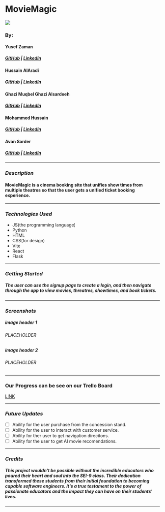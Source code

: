 # MovieMagic

![](https://media3.giphy.com/media/dtCLggdynuSp8D9HxD/giphy.gif?cid=6c09b952bwfong6c39khqtciixuqnlq2o1snhx5xyojouvkw&ep=v1_internal_gif_by_id&rid=giphy.gif&ct=s)

### By:

#### Yusef Zaman

##### [GitHub](https://github.com/yusefzaman) | [LinkedIn](https://www.linkedin.com/in/yusefzaman/)

#### Hussain AlAradi

##### [GitHub](https://github.com/HussainALAradi5) | [LinkedIn](https://www.linkedin.com/in/hussainalaradi/)

#### Ghazi Muqbel Ghazi Alsardeeh

##### [GitHub](https://github.com/GhaziMuqbel) | [LinkedIn](https://www.linkedin.com/in/ghazoooialsardeeh?utm_source=share&utm_campaign=share_via&utm_content=profile&utm_medium=android_app)

#### Mohammed Hussain

##### [GitHub](https://github.com/MohdHusain2000) | [LinkedIn](https://www.linkedin.com/in/mohamed-husain-677384305/)

#### Avan Sarder

##### [GitHub](https://github.com/avansardar) | [LinkedIn](https://www.linkedin.com/in/avansardar/?utm_source=share&utm_campaign=share_via&utm_content=profile&utm_medium=android_app)

---

### **_Description_**

#### MovieMagic is a cinema booking site that unifies show times from multiple theatres so that the user gets a unified ticket booking experience.

---

### **_Technologies Used_**

- JS(the programming language)
- Python
- HTML
- CSS(for design)
- Vite
- React
- Flask

---

### **_Getting Started_**

##### The user can use the signup page to create a login, and then navigate through the app to view movies, threatres, showtimes, and book tickets.

---

### **_Screenshots_**

##### image header 1

###### PLACEHOLDER

##### image header 2

###### PLACEHOLDER

---

### Our Progress can be see on our Trello Board

[LINK](https://trello.com/b/Rf23bv94/movie-inspector)

---

### **_Future Updates_**

- [ ] Ability for the user purchase from the concession stand.
- [ ] Ability for the user to interact with customer service.
- [ ] Ability for ther user to get navigation direcitons.
- [ ] Ability for the user to get AI movie recomendations.

---

### **_Credits_**

##### This project wouldn't be possible without the incredible educators who poured their heart and soul into the SEI-9 class. Their dedication transformed these students from their initial foundation to becoming capable software engineers. It's a true testament to the power of passionate educators and the impact they can have on their students' lives.

---
